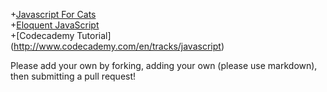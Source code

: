 +[Javascript For Cats](http://jsforcats.com/)  
+[Eloquent JavaScript](http://eloquentjavascript.net/)  
+[Codecademy Tutorial] (http://www.codecademy.com/en/tracks/javascript)

Please add your own by forking, adding your own (please use markdown), then submitting a pull request!
